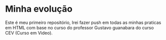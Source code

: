# Minha evolução
Este é meu primeiro repositório,
Irei fazer push em todas as minhas praticas em HTML com base no curso do professor Gustavo guanabara 
do curso CEV (Curso em Video).
